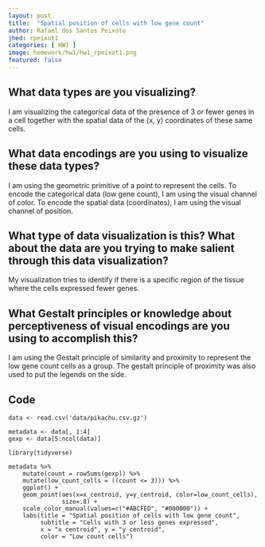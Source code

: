 ```yaml
---
layout: post
title:  "Spatial position of cells with low gene count"
author: Rafael dos Santos Peixoto
jhed: rpeixot1
categories: [ HW1 ]
image: homework/hw1/hw1_rpeixot1.png
featured: false
---
```


## What data types are you visualizing?
I am visualizing the categorical data of the presence of 3 or fewer genes in a cell together with the spatial data of the (x, y) coordinates of these same cells.

## What data encodings are you using to visualize these data types?
I am using the geometric primitive of a point to represent the cells. To encode the categorical data (low gene count), I am using the visual channel of color. To encode the spatial data (coordinates), I am using the visual channel of position.

## What type of data visualization is this? What about the data are you trying to make salient through this data visualization? 
My visualization tries to identify if there is a specific region of the tissue where the cells expressed fewer genes.

## What Gestalt principles or knowledge about perceptiveness of visual encodings are you using to accomplish this?
I am using the Gestalt principle of similarity and proximity to represent the low gene count cells as a group. The gestalt principle of proximity was also used to put the legends on the side.

## Code

```{r}
data <- read.csv('data/pikachu.csv.gz')

metadata <- data[, 1:4]
gexp <- data[5:ncol(data)]

library(tidyverse)

metadata %>%
    mutate(count = rowSums(gexp)) %>%
    mutate(low_count_cells = ((count <= 3))) %>%
    ggplot() +
    geom_point(aes(x=x_centroid, y=y_centroid, color=low_count_cells),
               size=.8) +
    scale_color_manual(values=c("#ABCFED", "#000000")) +
    labs(title = "Spatial position of cells with low gene count",
         subtitle = "Cells with 3 or less genes expressed",
         x = "x centroid", y = "y centroid",
         color = "Low count cells")
```

